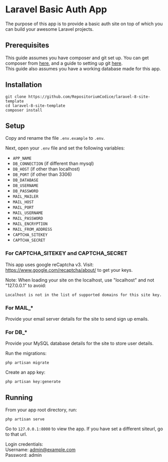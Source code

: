 # Laravel Basic Auth App
The purpose of this app is to provide a basic auth site on top of which you can build your awesome Laravel projects.

## Prerequisites
This guide assumes you have composer and git set up. You can get composer from [here](https://getcomposer.org/), and a guide to setting up git [here](https://docs.github.com/en/get-started/quickstart/set-up-git).  
This guide also assumes you have a working database made for this app.
## Installation
```
git clone https://github.com/RepositoriumCodice/laravel-8-site-template
cd laravel-8-site-template
composer install
```
## Setup
Copy and rename the file `.env.example` to `.env`.

Next, open your `.env` file and set the following variables:
- `APP_NAME`
- `DB_CONNECTION` (if different than mysql)
- `DB_HOST` (if other than localhost)
- `DB_PORT` (if other than 3306)
- `DB_DATABASE`
- `DB_USERNAME`
- `DB_PASSWORD`
- `MAIL_MAILER`
- `MAIL_HOST`
- `MAIL_PORT`
- `MAIL_USERNAME`
- `MAIL_PASSWORD`
- `MAIL_ENCRYPTION`
- `MAIL_FROM_ADDRESS`
- `CAPTCHA_SITEKEY`
- `CAPTCHA_SECRET`

### For CAPTCHA_SITEKEY and CAPTCHA_SECRET

This app uses google reCaptcha v3. Visit: https://www.google.com/recaptcha/about/ to get your keys.

Note: When loading your site on the localhost, use "localhost" and not "127.0.0.1" to avoid:
```
Localhost is not in the list of supported domains for this site key.
```

### For MAIL_* 

Provide your email server details for the site to send sign up emails.

### For DB_*

Provide your MySQL database details for the site to store user details.

Run the migrations:
```
php artisan migrate
```

Create an app key:
```
php artisan key:generate
```



## Running
From your app root directory, run:
```
php artisan serve
```
Go to `127.0.0.1:8000` to view the app.
If you have set a different siteurl, go to that url.

Login credentials:  
Username: admin@example.com  
Password: admin
